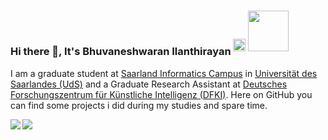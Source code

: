 ### Hi there 👋, It's Bhuvaneshwaran Ilanthirayan <sup> <a href="https://twitter.com/bhuvan_nav"><img width="20px" src="https://raw.githubusercontent.com/anuraghazra/anuraghazra/master/assets/twitter.svg"/></a> <a href="https://www.linkedin.com/in/buvnswrn/"><img width="65px" src="https://img.shields.io/badge/linkedin-%230077B5.svg?&style=for-the-badge&logo=linkedin&logoColor=white"/></a> </sup>
I am a graduate student at [Saarland Informatics Campus](https://saarland-informatics-campus.de/en/) in [Universität des Saarlandes (UdS)](https://www.uni-saarland.de/start.html) and a Graduate Research Assistant at [Deutsches Forschungszentrum für Künstliche Intelligenz (DFKI)](https://www.dfki.de/web)<!--[![Deutsches Forschungszentrum für Künstliche Intelligenz (DFKI)](https://www.dfki.de/fileadmin/user_upload/DFKI/Medien/Logos/Logos_DFKI/DFKI_Logo.png?style=)](https://www.dfki.de/web)-->. Here on GitHub you can find some projects i did during my studies and spare time.

<!--
**buvnswrn/buvnswrn** is a ✨ _special_ ✨ repository because its `README.md` (this file) appears on your GitHub profile.

Here are some ideas to get you started:

- 🔭 I’m currently working on ...
- 🌱 I’m currently learning ...
- 👯 I’m looking to collaborate on ...
- 🤔 I’m looking for help with ...
- 💬 Ask me about ...
- 📫 How to reach me: ...
- 😄 Pronouns: ...
- ⚡ Fun fact: ...
-->
<picture>
<source 
  srcset="https://github-readme-stats.vercel.app/api?username=buvnswrn&count_private=true&show_icons=false&theme=dark"
  media="(prefers-color-scheme: dark)"
/>
<source
  srcset="https://github-readme-stats.vercel.app/api?username=buvnswrn&count_private=true&show_icons=false&theme=default"
  media="(prefers-color-scheme: light), (prefers-color-scheme: no-preference)"
/>
<img align="left" src="https://github-readme-stats.vercel.app/api?username=buvnswrn&show_icons=false" />
</picture>
<!-- <picture>
<source 
  srcset="https://github-readme-stats.vercel.app/api/top-langs/?username=buvnswrn&hide=jupyter%20notebook,ASP,C%23&theme=dark&show_icons=true"
  media="(prefers-color-scheme: dark)"
/>
<source
  srcset="https://github-readme-stats.vercel.app/api/top-langs/?username=buvnswrn&hide=jupyter%20notebook,ASP,C%23&theme=default&show_icons=true"
  media="(prefers-color-scheme: light), (prefers-color-scheme: no-preference)"
/>
<img src="https://github-readme-stats.vercel.app/api?username=buvnswrn&show_icons=false" />
</picture> -->
<!-- <img align="left" src="https://github-readme-stats.vercel.app/api?username=buvnswrn&count_private=true&show_icons=false&theme=default" /> -->
<!-- <picture>
  <source
    srcset="https://github-readme-stats.vercel.app/api/top-langs/?username=buvnswrn&theme=dark&hide=jupyter%20notebook,ASP,C%23&show_icons=true"
    media="(prefers-color-scheme: dark)"
  />
  <source
    srcset="https://github-readme-stats.vercel.app/api/top-langs/?username=buvnswrn&theme=default&hide=jupyter%20notebook,ASP,C%23&show_icons=true"
    media="(prefers-color-scheme: light)"
  />
  <img src="https://github-readme-stats.vercel.app/api/top-langs/?username=buvnswrn&hide=jupyter%20notebook,ASP,C%23&show_icons=true"/>
</picture>   -->
  <img align="left" src="https://github-readme-stats.vercel.app/api/top-langs/?username=buvnswrn&hide=jupyter%20notebook,ASP,C%23&theme=transparent&show_icons=true" />

